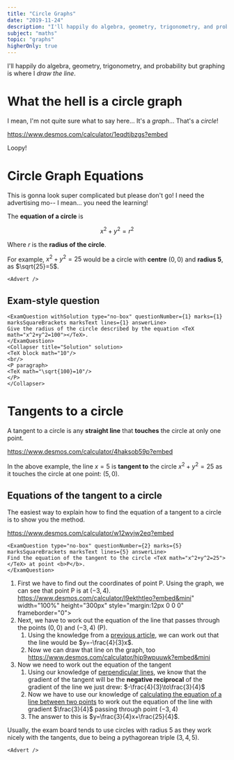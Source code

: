```yaml
---
title: "Circle Graphs"
date: "2019-11-24"
description: "I'll happily do algebra, geometry, trigonometry, and probability but graphing is where I draw the line."
subject: "maths"
topic: "graphs"
higherOnly: true
---
```


I'll happily do algebra, geometry, trigonometry, and probability but graphing is where I _draw the line_.

# What the hell is a circle graph

I mean, I'm not quite sure what to say here... It's a _graph_... That's a _circle_!

https://www.desmos.com/calculator/1eqdtjbzgs?embed

Loopy!

# Circle Graph Equations

This is gonna look super complicated but please don't go! I need the advertising mo-- I mean... you need the learning!

The **equation of a circle** is

$$
x^2+y^2=r^2
$$

Where $r$ is the **radius of the circle**.

For example, $x^2+y^2=25$ would be a circle with **centre** $(0,0)$ and **radius 5**, as $\sqrt{25}=5$.

```react
<Advert />
```

## Exam-style question

```react
<ExamQuestion withSolution type="no-box" questionNumber={1} marks={1} marksSquareBrackets marksText lines={1} answerLine>
Give the radius of the circle described by the equation <TeX math="x^2+y^2=100"></TeX>.
</ExamQuestion>
<Collapser title="Solution" solution>
<TeX block math="10"/>
<br/>
<P paragraph>
<TeX math="\sqrt{100}=10"/>
</P>
</Collapser>
```

# Tangents to a circle

A tangent to a circle is any **straight line** that **touches** the circle at only one point.

https://www.desmos.com/calculator/4haksob59p?embed

In the above example, the line $x=5$ is **tangent to** the circle $x^2+y^2=25$ as it touches the circle at one point: $(5,0)$.

## Equations of the tangent to a circle

The easiest way to explain how to find the equation of a tangent to a circle is to show you the method.

https://www.desmos.com/calculator/w12wvjw2eq?embed

```react
<ExamQuestion type="no-box" questionNumber={2} marks={5} marksSquareBrackets marksText lines={5} answerLine>
Find the equation of the tangent to the circle <TeX math="x^2+y^2=25"></TeX> at point <b>P</b>.
</ExamQuestion>
```

1. First we have to find out the coordinates of point P. Using the graph, we can see that point P is at $(-3,4)$.
   https://www.desmos.com/calculator/l9ekthtleo?embed&mini" width="100%" height="300px" style="margin:12px 0 0 0" frameborder="0"></iframe>
2. Next, we have to work out the equation of the line that passes through the points $(0,0)$ and $(-3,4)$ (P).
   1. Using the knowledge from a [previous article](subjects/maths/topics/graphs/1-equations-of-lines/), we can work out that the line would be $y=-\frac{4}{3}x$.
   2. Now we can draw that line on the graph, too
      https://www.desmos.com/calculator/hjp9wpuuwk?embed&mini
3. Now we need to work out the equation of the tangent
   1. Using our knowledge of [perpendicular lines](subjects/maths/topics/graphs/2-perpendicular-lines/), we know that the gradient of the tangent will be the **negative reciprocal** of the gradient of the line we just drew: $-\frac{4}{3}\to\frac{3}{4}$
   2. Now we have to use our knowledge of [calculating the equation of a line between two points](subjects/maths/topics/graphs/1-equations-of-lines/) to work out the equation of the line with gradient $\frac{3}{4}$ passing through point $(-3,4)$
   3. The answer to this is $y=\frac{3}{4}x+\frac{25}{4}$.

Usually, the exam board tends to use circles with radius $5$ as they work nicely with the tangents, due to being a pythagorean triple $(3,4,5)$.

```react
<Advert />
```
